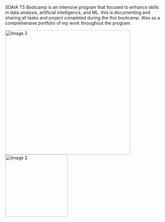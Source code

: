 SDAIA T5 Bootcamp is an intensive program that focused to enhance skills in data analysis, artificial intelligence, and ML. this is documenting and sharing all tasks and project completed during the this bootcamp. Also as a comprehensive portfolio of my work throughout the program.

<p align="left">
  <img src="https://tuwaiq.edu.sa/img/logos/Logos_full%20color.png" alt="Image 2" width="400"/>
  <img src="https://www.ar8ar.com/wp-content/uploads/2021/07/أكاديمية-سدايا-سدايا.png" alt="Image 2" width="200"/>
</p>



